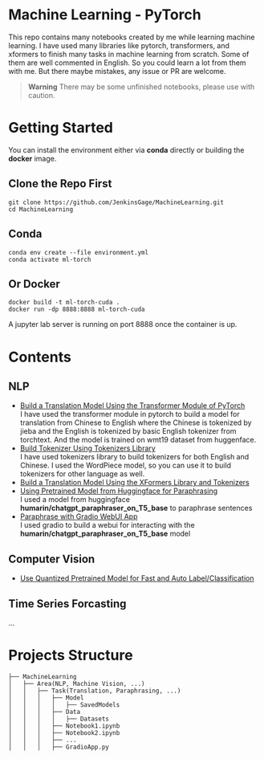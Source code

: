 # Machine Learning - PyTorch
This repo contains many notebooks created by me while learning machine learning. I have used many libraries like pytorch, transformers, and xformers to finish many tasks in machine learning from scratch. Some of them are well commented in English. So you could learn a lot from them with me. But there maybe mistakes, any issue or PR are welcome.
> **Warning** There may be some unfinished notebooks, please use with caution.

# Getting Started
You can install the environment either via **conda** directly or building the **docker** image.<br>
## Clone the Repo First
```
git clone https://github.com/JenkinsGage/MachineLearning.git
cd MachineLearning
```
## Conda
```
conda env create --file environment.yml
conda activate ml-torch
```
## Or Docker
```
docker build -t ml-torch-cuda .
docker run -dp 8888:8888 ml-torch-cuda
```
A jupyter lab server is running on port 8888 once the container is up.

# Contents
## NLP
- [Build a Translation Model Using the Transformer Module of PyTorch](./NLP/Translation/TranslationModelUsingTransformerModuleFromScratch.IPYNB)<br>
I have used the transformer module in pytorch to build a model for translation from Chinese to English where the Chinese is tokenized by jieba and the English is tokenized by basic English tokenizer from torchtext. And the model is trained on wmt19 dataset from huggenface.
- [Build Tokenizer Using Tokenizers Library](./NLP/Preprocessing/BuildWordPieceTokenizerUsingTokenizersLibrary.IPYNB)<br>
I have used tokenizers library to build tokenizers for both English and Chinese. I used the WordPiece model, so you can use it to build tokenizers for other language as well.
- [Build a Translation Model Using the XFormers Library and Tokenizers](./NLP/Translation/TranslationModelUsingXFormersAndTokenizers.IPYNB)<br>
- [Using Pretrained Model from Huggingface for Paraphrasing](./NLP/Paraphrasing/UsingPretrainedModelFromHuggingfaceForParaphrasing.IPYNB)<br>
I used a model from huggingface **humarin/chatgpt_paraphraser_on_T5_base** to paraphrase sentences 
- [Paraphrase with Gradio WebUI App](./NLP/Paraphrasing/GradioApp.py)<br>
I used gradio to build a webui for interacting with the **humarin/chatgpt_paraphraser_on_T5_base** model
## Computer Vision
- [Use Quantized Pretrained Model for Fast and Auto Label/Classification](./ComputerVision/AutoLabel/AutoLabelWithQuantPretrainedModel.IPYNB)<br>
## Time Series Forcasting
...
# Projects Structure
```
├── MachineLearning
│   ├── Area(NLP, Machine Vision, ...)
│   │   ├── Task(Translation, Paraphrasing, ...)
│   │   │   ├── Model
│   │   │   │   ├── SavedModels
│   │   │   ├── Data
│   │   │   │   ├── Datasets
│   │   │   ├── Notebook1.ipynb
│   │   │   ├── Notebook2.ipynb
│   │   │   ├── ...
│   │   │   ├── GradioApp.py
